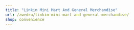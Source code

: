 ```yaml
---
title: "Linkin Mini Mart And General Merchandise"
url: /zwedru/linkin-mini-mart-and-general-merchandise/
shop: convenience
---
```


